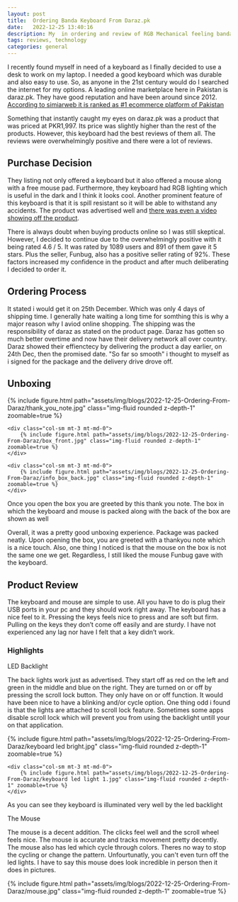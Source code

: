 ```yaml
---
layout: post
title:  Ordering Banda Keyboard From Daraz.pk
date:   2022-12-25 13:40:16
description: My  in ordering and review of RGB Mechanical feeling banda Keyboard sold by funbug.pk on popular ecommerece platform daraz.pk. I also got a free mouse and mouse pad by the seller.  
tags: reviews, technology
categories: general 
---
```


I recently found myself in need of a keyboard as I finally decided to use a desk to work on my laptop. I needed a good keyboard which was durable and also easy to use. So, as anyone in the 21st century would do I searched the internet for my options. A leading online marketplace here in Pakistan is daraz.pk. They have good reputation and have been around since 2012. [According to simiarweb it is ranked as #1 ecommerce platform of Pakistan](https://similarweb.com/top-websites/pakistan/category/e-commerce-and-shopping/)

Something that instantly caught my eyes on daraz.pk was a product that was priced at PKR1,997. Its price was slightly higher than the rest of the products. However, this keyboard had the best reviews of them all. The reviews were overwhelmingly positive and there were a lot of reviews. 
## Purchase Decision
They listing not only offered a keyboard but it also offered a mouse along with a free mouse pad. Furthermore, they keyboard had RGB lighting which is useful in the dark and I think it looks cool. Another prominent feature of this keyboard is that it is spill resistant so it will be able to withstand any accidents. The product was advertised well and [there was even a video showing off the product]( https://www.youtube.com/watch?v=8KHLWmCyXxs&ab_channel=FunBug). 


There is always doubt when buying products online so I was still skeptical. However, I decided to continue due to the overwhelmingly positive with it being rated 4.6 / 5. It was rated by 1089 users and 891 of them gave it 5 stars. Plus the seller, Funbug, also has a positive seller rating of 92%. These factors increased my confidence in the product and after much deliberating I decided to order it.

## Ordering Process
It stated i would get it on 25th December. Which was only 4 days of shipping time. I generally hate waiting a long time for somthing this is why a major reason why I aviod online shopping. The shipping was the responsibility of daraz as stated on the product page. Daraz has gotten so much better overtime and now have their delivery network all over country. Daraz showed their effienctecy by delivering the product a day earlier, on 24th Dec, then the promised date. "So far so smooth" i thought to myself as i signed for the package and the delivery drive drove off.

## Unboxing
<div class="row mt-3">
    <div class="col-sm mt-3 mt-md-0">
        {% include figure.html path="assets/img/blogs/2022-12-25-Ordering-From-Daraz/thank_you_note.jpg" class="img-fluid rounded z-depth-1" zoomable=true %}
    </div>

    <div class="col-sm mt-3 mt-md-0">
        {% include figure.html path="assets/img/blogs/2022-12-25-Ordering-From-Daraz/box_front.jpg" class="img-fluid rounded z-depth-1" zoomable=true %}
    </div>

    <div class="col-sm mt-3 mt-md-0">
        {% include figure.html path="assets/img/blogs/2022-12-25-Ordering-From-Daraz/info_box_back.jpg" class="img-fluid rounded z-depth-1" zoomable=true %}
    </div>
   
</div>
<div class="caption">
    Once you open the box you are greeted by this thank you note. The box in which the keyboard and mouse is packed along with the back of the box are shown as well
</div>

Overall, it was a pretty good unboxing experience. Package was packed neatly.  Upon opening the box, you are greeted with a thankyou note which is a nice touch. Also, one thing I noticed is that the mouse on the box is not the same one we get. Regardless, I still liked the mouse Funbug gave with the keyboard.

## Product Review
The keyboard and mouse are simple to use. All you have to do is plug their USB ports in your pc and they should work right away. The keyboard has a nice feel to it. Pressing the keys feels nice to press and are soft but firm. Pulling on the keys they don’t come off easily and are sturdy. I have not experienced any lag nor have I felt that a key didn’t work. 
### Highlights


LED Backlight

The back lights work just as advertised. They start off as red on the left and green in the middle and blue on the right. They are turned on or off by pressing the scroll lock button. They only have on or off function. It would have been nice to have a blinking and/or cycle option. One thing odd i found is that the lights are attached to scroll lock feature. Sometimes some apps disable scroll lock which will prevent you from using the backlight untill your on that application. 

<div class="row mt-3">
<div class="col-sm mt-3 mt-md-0">
        {% include figure.html path="assets/img/blogs/2022-12-25-Ordering-From-Daraz/keyboard led bright.jpg" class="img-fluid rounded z-depth-1" zoomable=true %}
    </div>

    <div class="col-sm mt-3 mt-md-0">
        {% include figure.html path="assets/img/blogs/2022-12-25-Ordering-From-Daraz/keyboard led light 1.jpg" class="img-fluid rounded z-depth-1" zoomable=true %}
    </div>
</div>

<div class="caption">
    As you can see they keyboard is illuminated very well by the led backlight
</div>

The Mouse

The mouse is a decent addition. The clicks feel well and the scroll wheel feels nice. The mouse is accurate and tracks movement pretty decently. The mouse also has led which cycle through colors. Theres no way to stop the cycling or change the pattern. Unfourtunatly, you can't even turn off the led lights. I have to say this mouse does look incredible in person then it does in pictures.

<div class="row mt-3">
<div class="col-sm mt-3 mt-md-0">
        {% include figure.html path="assets/img/blogs/2022-12-25-Ordering-From-Daraz/mouse.jpg" class="img-fluid rounded z-depth-1" zoomable=true %}
    </div>

    
